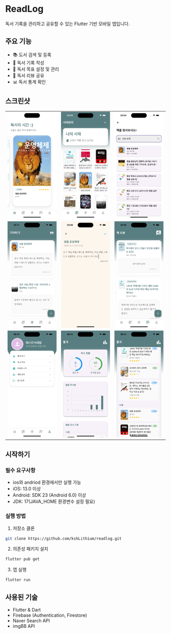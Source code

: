 # ReadLog

독서 기록을 관리하고 공유할 수 있는 Flutter 기반 모바일 앱입니다.

## 주요 기능

- 📚 도서 검색 및 등록
- 📝 독서 기록 작성
- 🎯 독서 목표 설정 및 관리
- 💬 독서 리뷰 공유
- 📊 독서 통계 확인

## 스크린샷

<table>
  <tr>
    <td><img src="screenshots/home.png" width="230"></td>
    <td><img src="screenshots/library.png" width="230"></td>
    <td><img src="screenshots/search.png" width="230"></td>
  </tr>
  <tr>
    <td><img src="screenshots/memory.png" width="230"></td>
    <td><img src="screenshots/edit_memory.png" width="230"></td>
    <td><img src="screenshots/review.png" width="230"></td>
  </tr>
  <tr>
    <td><img src="screenshots/mypage.png" width="230"></td>
    <td><img src="screenshots/stat1.png" width="230"></td>
    <td><img src="screenshots/stat2.png" width="230"></td>
  </tr>
</table>

## 시작하기

### 필수 요구사항

- ios와 andriod 환경에서만 실행 가능
- iOS: 13.0 이상
- Android: SDK 23 (Android 6.0) 이상
- JDK: 17(JAVA_HOME 환경변수 설정 필요)

### 실행 방법

1. 저장소 클론

```bash
git clone https://github.com/kshLithium/readlog.git
```

2. 의존성 패키지 설치
```bash
flutter pub get
```

3. 앱 실행
```bash
flutter run
```

## 사용된 기술

- Flutter & Dart
- Firebase (Authentication, Firestore)
- Naver Search API
- imgBB API